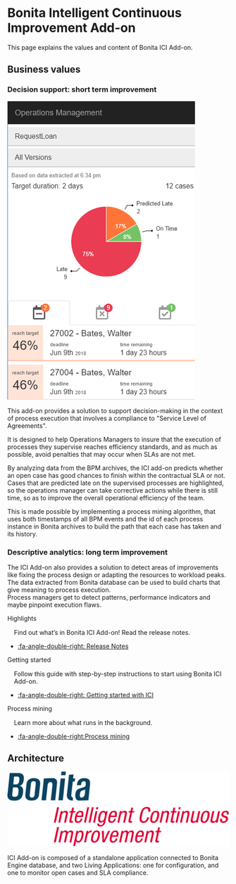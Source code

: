 # Bonita Intelligent Continuous Improvement Add-on
This page explains the values and content of Bonita ICI Add-on.

## Business values

### Decision support: short term improvement

![Bonita ICI Add-on Omar](images/omar.png)

This add-on provides a solution to support decision-making in the context of process execution that involves a compliance to "Service Level of Agreements".  

It is designed to help Operations Managers to insure that the execution of processes they supervise reaches efficiency standards, and as much as possible, avoid penalties that may occur when SLAs are not met.  

By analyzing data from the BPM archives, the ICI add-on predicts whether an open case has good chances to finish within the contractual SLA or not.  
Cases that are predicted late on the supervised processes are highlighted, so the operations manager can take corrective actions while there is still time, so as to improve the overall operational efficiency of the team.

This is made possible by implementing a process mining algorithm, that uses both timestamps of all BPM events and the id of each process instance in Bonita archives to build the path that each case has taken and its history.

### Descriptive analytics: long term improvement

The ICI Add-on also provides a solution to detect areas of improvements like fixing the process design or adapting the resources to workload peaks.
The data extracted from Bonita database can be used to build charts that give meaning to process execution.  
Process managers get to detect patterns, performance indicators and maybe pinpoint execution flaws.  

<div class="col-md-4">
<div class="panel panel-default">
<div class="panel-heading">Highlights</div>
<div class="panel-body">
<div style="padding: 15px; padding-bottom: 0px;">Find out what’s in Bonita ICI Add-on! Read the release notes.</div>
<div class="menu-block-wrapper">

* [:fa-angle-double-right: Release Notes](release_notes.md)
<!--{ul:.menu .nav}-->
</div>
</div>
</div>
</div>

<div class="col-md-4">
<div class="panel panel-default">
<div class="panel-heading">Getting started</div>
<div class="panel-body">
<div style="padding: 15px; padding-bottom: 0px;">Follow this guide with step-by-step instructions to start using Bonita ICI Add-on.</div>
<div class="menu-block-wrapper">

* [:fa-angle-double-right: Getting started with ICI](getting_started.md)
<!--{ul:.menu .nav}-->
</div>
</div>
</div>
</div>

<div class="col-md-4">
<div class="panel panel-default">
<div class="panel-heading">Process mining</div>
<div class="panel-body">
<div style="padding: 15px; padding-bottom: 0px;">Learn more about what runs in the background.</div>
<div class="menu-block-wrapper">

* [:fa-angle-double-right:Process mining](process_mining.md)
<!--{ul:.menu .nav}-->
</div>
</div>
</div>
</div>


## Architecture
![Bonita ICI Add-on architecture](images/ici.png)

ICI Add-on is composed of a standalone application connected to Bonita Engine database, and two Living Applications: one for configuration, and one to monitor open cases and SLA compliance.
